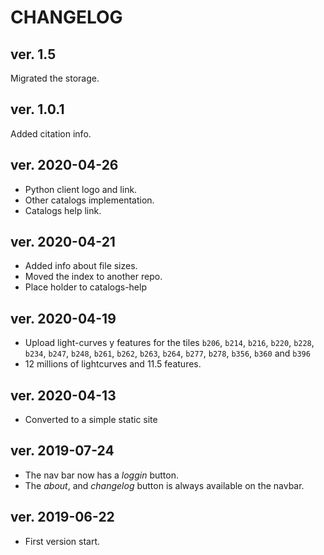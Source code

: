 # CHANGELOG

## ver. 1.5

Migrated the storage.

## ver. 1.0.1

Added citation info.

## ver. 2020-04-26

- Python client logo and link.
- Other catalogs implementation.
- Catalogs help link.

## ver. 2020-04-21

- Added info about file sizes.
- Moved the index to another repo.
- Place holder to catalogs-help

## ver. 2020-04-19

- Upload light-curves y features for the tiles `b206`, `b214`, `b216`,
 `b220`, `b228`, `b234`, `b247`, `b248`, `b261`, `b262`, `b263`, `b264`,
 `b277`, `b278`, `b356`, `b360` and `b396`
- 12 millions of lightcurves and 11.5 features.


## ver. 2020-04-13

- Converted to a simple static site


## ver. 2019-07-24

- The nav bar now has a *loggin* button.
- The *about*, and *changelog* button is always available on the navbar.


## ver. 2019-06-22

- First version start.
